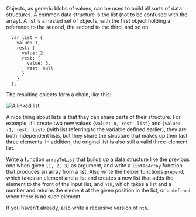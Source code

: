 Objects, as generic blobs of values, can be used to build all sorts of data structures. A common data structure is the _list_ (not to be confused with the array). A list is a nested set of objects, with the first object holding a reference to the second, the second to the third, and so on.

```
  var list = {
    value: 1,
    rest: {
      value: 2,
      rest: {
        value: 3,
        rest: null
      }
    }
  };
```

The resulting objects form a chain, like this:

![A linked list](http://eloquentjavascript.net/img/linked-list.svg)

A nice thing about lists is that they can share parts of their structure. For example, if I create two new values ```{value: 0, rest: list}``` and ```{value: -1, rest: list}``` (with list referring to the variable defined earlier), they are both independent lists, but they share the structure that makes up their last three elements. In addition, the original list is also still a valid three-element list.

Write a function ```arrayToList``` that builds up a data structure like the previous one when given ```[1, 2, 3]``` as argument, and write a ```listToArray``` function that produces an array from a list. Also write the helper functions ```prepend```, which takes an element and a list and creates a new list that adds the element to the front of the input list, and ```nth```, which takes a list and a number and returns the element at the given position in the list, or ```undefined``` when there is no such element.

If you haven’t already, also write a recursive version of ```nth```.
